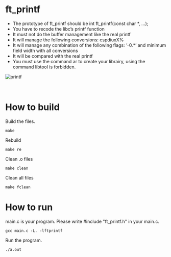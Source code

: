 # ft_printf
- The prototype of ft_printf should be int ft_printf(const char *, ...);
- You have to recode the libc’s printf function
- It must not do the buffer management like the real printf
- It will manage the following conversions: cspdiuxX%
- It will manage any combination of the following flags: ’-0.*’ and minimum field
width with all conversions
- It will be compared with the real printf
- You must use the command ar to create your librairy, using the command libtool
is forbidden.

![printf](https://user-images.githubusercontent.com/51109408/115116021-77fdc380-9fd2-11eb-8e35-f93acfa617ac.png)

<br>

# How to build
Build the files.
```
make
```
Rebuild
```
make re
```
Clean .o files
```
make clean
```
Clean all files
```
make fclean
```

# How to run
main.c is your program. Please write #include "ft_printf.h" in your main.c.
```
gcc main.c -L. -lftprintf
```
Run the program.
```
./a.out
```
